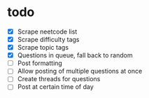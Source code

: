 # todo 
- [x] Scrape neetcode list
- [x] Scrape difficulty tags
- [x] Scrape topic tags
- [x] Questions in queue, fall back to random
- [ ] Post formatting
- [ ] Allow posting of multiple questions at once
- [ ] Create threads for questions
- [ ] Post at certain time of day
